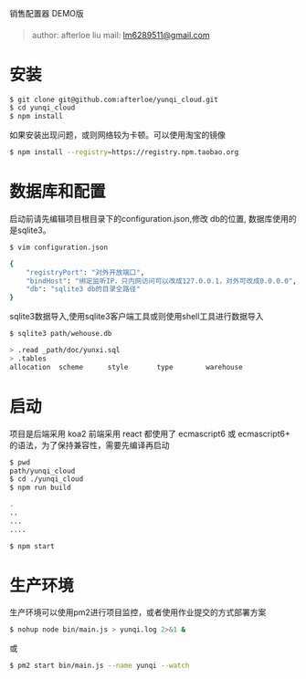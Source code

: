 销售配置器 DEMO版
####
> author: afterloe liu
> mail: lm6289511@gmail.com

安装
===

```bash
$ git clone git@github.com:afterloe/yunqi_cloud.git
$ cd yunqi_cloud
$ npm install
```

如果安装出现问题，或则网络较为卡顿。可以使用淘宝的镜像
```bash
$ npm install --registry=https://registry.npm.taobao.org
```

数据库和配置
===

启动前请先编辑项目根目录下的configuration.json,修改 db的位置, 数据库使用的是sqlite3。
```bash
$ vim configuration.json

{
	"registryPort": "对外开放端口",
	"bindHost": "绑定监听IP，只内网访问可以改成127.0.0.1，对外可改成0.0.0.0",
	"db": "sqlite3 db的目录全路径"
}
```

sqlite3数据导入,使用sqlite3客户端工具或则使用shell工具进行数据导入
```bash
$ sqlite3 path/wehouse.db

> .read _path/doc/yunxi.sql
> .tables
allocation  scheme      style       type        warehouse
```

启动
===

项目是后端采用 koa2 前端采用 react 都使用了 ecmascript6 或 ecmascript6+ 的语法，为了保持兼容性，需要先编译再启动
```bash
$ pwd
path/yunqi_cloud
$ cd ./yunqi_cloud
$ npm run build

.
..
...
....

$ npm start
```

生产环境
===
生产环境可以使用pm2进行项目监控，或者使用作业提交的方式部署方案
```bash
$ nohup node bin/main.js > yunqi.log 2>&1 &
```
或
```bash
$ pm2 start bin/main.js --name yunqi --watch
```
